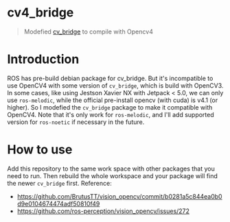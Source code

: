 # cv4_bridge
> Modefied [cv_bridge](https://github.com/ros-perception/vision_opencv/tree/melodic) to compile with Opencv4
# Introduction
ROS has pre-build debian package for cv_bridge. But it's incompatible to use OpenCV4 with some version of `cv_bridge`, which is build with OpenCV3.  
In some cases, like using Jestson Xavier NX with Jetpack < 5.0, we can only use `ros-melodic`, while the official pre-install opencv (with cuda) is v4.1 (or higher). So I modefied the `cv_bridge` package to make it compatible with OpenCV4. Note that it's only work for `ros-melodic`, and I'll add supported version for `ros-noetic` if necessary in the future.  
# How to use
Add this repository to the same work space with other packages that you need to run. Then rebuild the whole workspace and your package will find the newer `cv_bridge` first.
Reference:
   - https://github.com/BrutusTT/vision_opencv/commit/b0281a5c844ea0b0d9e0104674474adf50810f49
   - https://github.com/ros-perception/vision_opencv/issues/272
